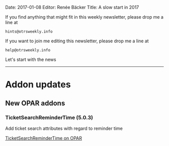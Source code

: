 Date: 2017-01-08
Editor: Renée Bäcker
Title: A slow start in 2017


If you find anything that
might fit in this weekly newsletter, please drop me a line at

`hints@otrsweekly.info`

If you want to join me editing this newsletter, please drop me a line at

`help@otrsweekly.info`

Let's start with the news

<hr>

# Addon updates

## New OPAR addons

### TicketSearchReminderTime (5.0.3)

Add ticket search attributes with regard to reminder time

[TicketSearchReminderTime on OPAR](http://opar.perl-services.de/dist/TicketSearchReminderTime)
